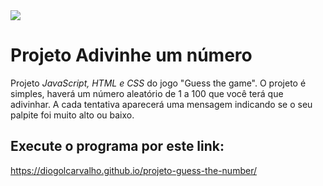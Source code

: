 
<img src = "https://user-images.githubusercontent.com/84794798/121783694-7b529d00-cb86-11eb-8776-982b1460fe2c.jpg">

# Projeto Adivinhe um número
 Projeto *JavaScript, HTML e CSS* do jogo "Guess the game". O projeto é simples, haverá um número aleatório de 1 a 100 que você terá que adivinhar. A cada tentativa aparecerá uma mensagem indicando se o seu palpite foi muito alto ou baixo.
## Execute o programa por este link:
 https://diogolcarvalho.github.io/projeto-guess-the-number/
